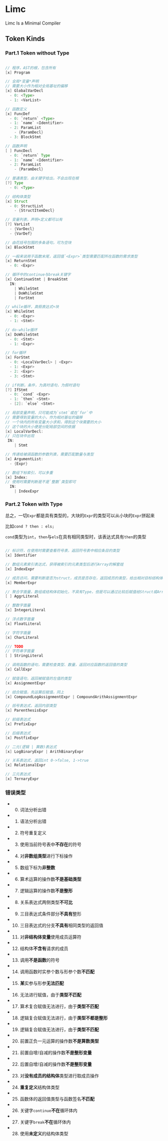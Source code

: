 # Limc

Limc Is a Minimal Compiler

## Token Kinds

### Part.1 Token without Type

```java

// 程序，AST的根，包含所有
[x] Program

// 全局*变量*声明
// 需要大小作为相对全局基址的偏移
[x] GlobalVarDecl
  - 0: <Type>
  - 1: <VarList>

// 函数定义
[x] FuncDef
  - 0: `return` <Type>
  - 1: `name` <Identifier>
  - 2: ParamList
    - {ParamDecl}
  - 3: BlockStmt

// 函数声明
[ ] FuncDecl
  - 0: `return` Type
  - 1: `name` <Identifier>
  - 2: ParamList
    - {ParamDecl}

// 普通类型，由关键字给出，不会出现在根
[?] Type
  - 0: <Type>

// 结构体类型
[x] Struct
  - 0: StructList
    - {StructItemDecl}

// 变量列表，声明+定义都可以有
[?] VarList
  - {VarDecl}
  - {VarDef}

// 由花括号包围的多条语句，可为空块
[x] BlockStmt

// 一般来说用于函数末尾，返回值`<Expr>`类型需要匹配所在函数的需求类型
[x] ReturnStmt
  - 0: <Expr>

// 循环中的continue与break关键字
[x] ContinueStmt | BreakStmt
  IN:
    | WhileStmt
    | DoWhileStmt
    | ForStmt

// while循环，真假表达式+块
[x] WhileStmt
  - 0: <Expr>
  - 1: <Stmt>

// do-while循环
[x] DoWhileStmt
  - 0: <Stmt>
  - 1: <Expr>

// for循环
[x] ForStmt
  - 0: <LocalVarDecl> | <Expr>
  - 1: <Expr>
  - 2: <Expr>
  - 3: <Stmt>

// if判断，条件，为真时语句，为假时语句
[?] IfStmt
  - 0: `cond` <Expr>
  - 1: `then` <Stmt>
  - [2]: `else` <Stmt>

// 局部变量声明，只可能成为`stmt`或在`for`中
// 需要得到变量的大小，作为相对基址的偏移
// 一个块内的所有变量大小求和，得到这个块需要的大小
// 这个块的大小便是分配局部空间的依据
[x] LocalVarDecl:
// 只在块中出现
 IN:
    | Stmt

// 传递给被调函数的参数列表，需要匹配数量与类型
[x] ArgumentList:
  - {Expr}

// 数组下标索引，可以多重
[x] Index:
// 使用时需要判断是不是`整数`类型即可
  IN:
    | IndexExpr

```

### Part.2 Token with Type

总之，一切`Expr`都是具有类型的，大块的`Expr`的类型可以从小块的`Expr`拼起来

比如`cond ? then : els;`

`cond`类型为`int`，`then`与`els`在具有相同类型时，该表达式具有`then`的类型

```java

// 标识符，在使用时需要查看符号表，返回符号表中相应条目的类型
[x] Identifier

// 数组元素索引表达式，获得被索引的元素类型后进行Array的解套娃
[x] IndexExpr

// 成员访问，需要判断是否为struct，成员是否存在，返回成员的类型，给出相对目标结构体的偏移
[x] MemberExpr

// 聚合字面量，数组或结构体初始化，不具有Type，但是可以通过比较后赋值给Struct或Array类型
[ ] AggrLiteral

// 整数字面量
[x] IntegerLiteral

// 浮点数字面量
[x] FloatLiteral

// 字符字面量
[x] CharLiteral

/// TODO
// 字符串字面量
[ ] StringLiteral

// 调用函数的语句，需要检查类型、数量，返回对应函数的返回值的类型
[x] CallExpr

// 赋值语句，返回被赋值的左值的类型
[x] AssignmentExpr

// 结合赋值，先运算后赋值，同上
[x] CompoundLogAssignmentExpr | CompoundArithAssignmentExpr

// 括号表达式，返回内部类型
[x] ParenthesisExpr

// 前缀表达式
[x] PrefixExpr

// 后缀表达式
[x] PostfixExpr

// 二元(逻辑 | 算数)表达式
[x] LogBinaryExpr | ArithBinaryExpr

// 关系表达式，返回int 0->false, 1->true
[x] RelationalExpr

// 三元表达式
[x] TernaryExpr

```

### 错误类型

- 00. 词法分析出错
- 01. 语法分析出错
- 02. 符号重复定义
- 03. 使用当前符号表中**不存在**的符号
- 04. 对**非数组类型**进行下标操作
- 05. 数组下标为**非整数**
- 06. 算术运算的操作数**不是基础类型**
- 07. 逻辑运算的操作数**不是整形**
- 08. 关系表达式两侧类型**不可比**
- 09. 三目表达式条件部分**不具有**整形
- 10. 三目表达式的分支**不具有**相同类型的返回值
- 11. 对**非结构体变量**使用成员运算符
- 12. 结构体**不含有**请求的成员
- 13. 调用**不是函数**的符号
- 14. 调用函数时实参个数与形参个数**不匹配**
- 15. **某**实参与形参**无法匹配**
- 16. 无法进行赋值，由于**类型不匹配**
- 17. 算术复合赋值无法进行，由于**类型不匹配**
- 18. 逻辑复合赋值无法进行，由于**类型不都是整形**
- 19. 逻辑复合赋值无法进行，由于**类型不匹配**
- 20. 前置正负一元运算的操作数**不是算数类型**
- 21. 前置自增/自减的操作数**不是整形变量**
- 22. 后置自增/自减的操作数**不是整形变量**
- 23. 对**没有成员的结构体**类型进行取成员操作
- 24. **重复定义**结构体类型
- 25. 函数体的返回值类型与函数签名**不匹配**
- 26. 关键字`continue`**不在**循环体内
- 27. 关键字`break`**不在**循环体内
- 28. 使用**未定义**的结构体类型
